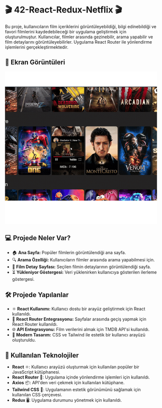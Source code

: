 # 🎬 42-React-Redux-Netflix 🎬


Bu proje, kullanıcıların film içeriklerini görüntüleyebildiği, bilgi edinebildiği ve favori filmlerini kaydedebileceği bir uygulama geliştirmek için oluşturulmuştur. Kullanıcılar, filmler arasında gezinebilir, arama yapabilir ve film detaylarını görüntüleyebilirler. Uygulama React Router ile yönlendirme işlemlerini gerçekleştirmektedir.

## 📸 Ekran Görüntüleri
![n.gif](https://github.com/Fiartaks/42-React-Redux-Netflix/blob/main/netflix/public/n.gif) 

## 💻 Projede Neler Var?
- 🏠 **Ana Sayfa:** Popüler filmlerin görüntülendiği ana sayfa.
- 🔍 **Arama Özelliği:** Kullanıcıların filmler arasında arama yapabilmesi için.
- 🎥 **Film Detay Sayfası:** Seçilen filmin detaylarının görüntülendiği sayfa.
- ⏳ **Yükleniyor Göstergesi:** Veri yüklenirken kullanıcıya gösterilen ilerleme göstergesi.

## 🛠️ Projede Yapılanlar
- ⚛️ **React Kullanımı:** Kullanıcı dostu bir arayüz geliştirmek için React kullanıldı.
- 🔀 **React Router Entegrasyonu:** Sayfalar arasında geçiş yapmak için React Router kullanıldı.
- 🌐 **API Entegrasyonu:** Film verilerini almak için TMDB API'si kullanıldı.
- 🎨 **Modern Tasarım:** CSS ve Tailwind ile estetik bir kullanıcı arayüzü oluşturuldu.

## 🚀 Kullanılan Teknolojiler
- **React** ⚛️: Kullanıcı arayüzü oluşturmak için kullanılan popüler bir JavaScript kütüphanesi.
- **React Router** 🔀: Uygulama içinde yönlendirme işlemleri için kullanıldı.
- **Axios** 📦: API'den veri çekmek için kullanılan kütüphane.
- **Tailwind CSS** 🎨: Uygulamanın estetik görünümünü sağlamak için kullanılan CSS çerçevesi.
- **Redux** 🖥️: Uygulama durumunu yönetmek için kullanıldı.
